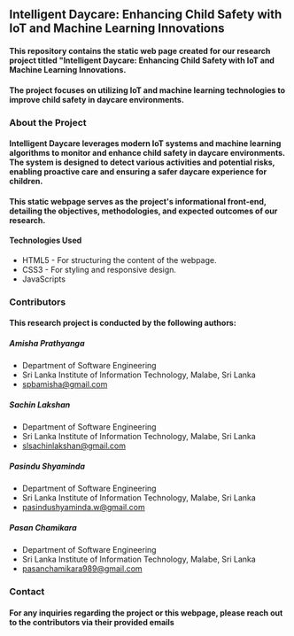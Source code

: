 ## Intelligent Daycare: Enhancing Child Safety with IoT and Machine Learning Innovations
#### This repository contains the static web page created for our research project titled "Intelligent Daycare: Enhancing Child Safety with IoT and Machine Learning Innovations.
#### The project focuses on utilizing IoT and machine learning technologies to improve child safety in daycare environments.


### About the Project
#### Intelligent Daycare leverages modern IoT systems and machine learning algorithms to monitor and enhance child safety in daycare environments. The system is designed to detect various activities and potential risks, enabling proactive care and ensuring a safer daycare experience for children.

#### This static webpage serves as the project's informational front-end, detailing the objectives, methodologies, and expected outcomes of our research.

#### Technologies Used
- HTML5 - For structuring the content of the webpage.
- CSS3 - For styling and responsive design.
- JavaScripts

### Contributors
#### This research project is conducted by the following authors:

##### Amisha Prathyanga
- Department of Software Engineering
- Sri Lanka Institute of Information Technology, Malabe, Sri Lanka
- spbamisha@gmail.com

##### Sachin Lakshan
- Department of Software Engineering
- Sri Lanka Institute of Information Technology, Malabe, Sri Lanka
- slsachinlakshan@gmail.com

##### Pasindu Shyaminda
- Department of Software Engineering
- Sri Lanka Institute of Information Technology, Malabe, Sri Lanka
- pasindushyaminda.w@gmail.com

##### Pasan Chamikara
- Department of Software Engineering
- Sri Lanka Institute of Information Technology, Malabe, Sri Lanka
- pasanchamikara989@gmail.com

### Contact
#### For any inquiries regarding the project or this webpage, please reach out to the contributors via their provided emails
